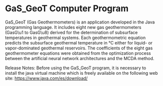 # GaS_GeoT Computer Program

GaS_GeoT (Gas Geothermometers) is an application developed in the Java programming language. It includes eight new gas geothermometers (GasG\u1 to GasG\u8) derived for the determination of subsurface temperatures in geothermal systems. Each geothermometric equation predicts the subsurface geothermal temperature in °C either for liquid- or vapor-dominated geothermal reservoirs. The coefficients of the eight gas geothermometer equations were obtained from the optimization process between the artificial neural network architectures and the MCDA method.

Release Notes:
Before using the GaS_GeoT program, it is necessary to install the java virtual machine which is freely available on the following web site: https://www.java.com/es/download/

